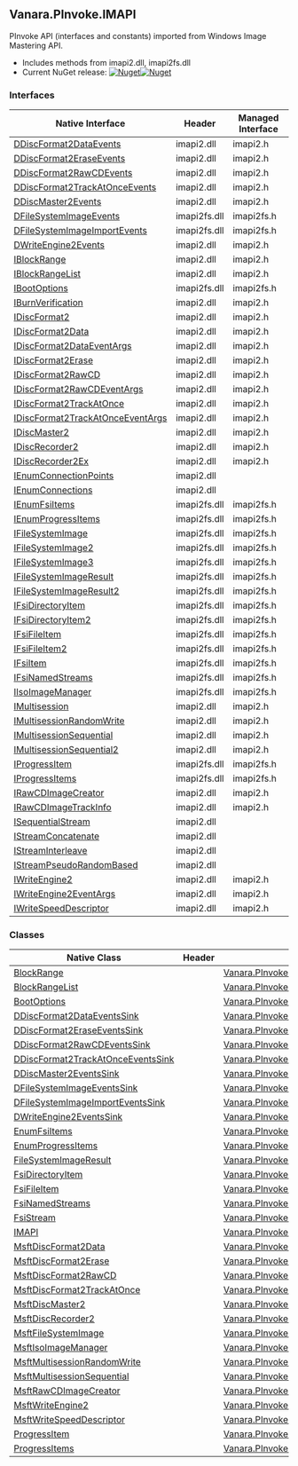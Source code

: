 ## Vanara.PInvoke.IMAPI  
PInvoke API (interfaces and constants) imported from Windows Image Mastering API.

- Includes methods from imapi2.dll, imapi2fs.dll  
- Current NuGet release: [![Nuget](https://img.shields.io/nuget/v/Vanara.PInvoke.IMAPI?logo=nuget&style=flat-square)![Nuget](https://img.shields.io/nuget/dt/Vanara.PInvoke.IMAPI?label=%20&style=flat-square)](https://www.nuget.org/packages/Vanara.PInvoke.IMAPI)  
### Interfaces  
Native Interface | Header | Managed Interface  
--- | --- | ---  
[DDiscFormat2DataEvents](https://www.google.com/search?num=5&q=DDiscFormat2DataEvents+site%3Adocs.microsoft.com) | imapi2.dll | imapi2.h | [Vanara.PInvoke.IMAPI.DDiscFormat2DataEvents](https://github.com/dahall/Vanara/search?l=C%23&q=DDiscFormat2DataEvents)  
[DDiscFormat2EraseEvents](https://www.google.com/search?num=5&q=DDiscFormat2EraseEvents+site%3Adocs.microsoft.com) | imapi2.dll | imapi2.h | [Vanara.PInvoke.IMAPI.DDiscFormat2EraseEvents](https://github.com/dahall/Vanara/search?l=C%23&q=DDiscFormat2EraseEvents)  
[DDiscFormat2RawCDEvents](https://www.google.com/search?num=5&q=DDiscFormat2RawCDEvents+site%3Adocs.microsoft.com) | imapi2.dll | imapi2.h | [Vanara.PInvoke.IMAPI.DDiscFormat2RawCDEvents](https://github.com/dahall/Vanara/search?l=C%23&q=DDiscFormat2RawCDEvents)  
[DDiscFormat2TrackAtOnceEvents](https://www.google.com/search?num=5&q=DDiscFormat2TrackAtOnceEvents+site%3Adocs.microsoft.com) | imapi2.dll | imapi2.h | [Vanara.PInvoke.IMAPI.DDiscFormat2TrackAtOnceEvents](https://github.com/dahall/Vanara/search?l=C%23&q=DDiscFormat2TrackAtOnceEvents)  
[DDiscMaster2Events](https://www.google.com/search?num=5&q=DDiscMaster2Events+site%3Adocs.microsoft.com) | imapi2.dll | imapi2.h | [Vanara.PInvoke.IMAPI.DDiscMaster2Events](https://github.com/dahall/Vanara/search?l=C%23&q=DDiscMaster2Events)  
[DFileSystemImageEvents](https://www.google.com/search?num=5&q=DFileSystemImageEvents+site%3Adocs.microsoft.com) | imapi2fs.dll | imapi2fs.h | [Vanara.PInvoke.IMAPI.DFileSystemImageEvents](https://github.com/dahall/Vanara/search?l=C%23&q=DFileSystemImageEvents)  
[DFileSystemImageImportEvents](https://www.google.com/search?num=5&q=DFileSystemImageImportEvents+site%3Adocs.microsoft.com) | imapi2fs.dll | imapi2fs.h | [Vanara.PInvoke.IMAPI.DFileSystemImageImportEvents](https://github.com/dahall/Vanara/search?l=C%23&q=DFileSystemImageImportEvents)  
[DWriteEngine2Events](https://www.google.com/search?num=5&q=DWriteEngine2Events+site%3Adocs.microsoft.com) | imapi2.dll | imapi2.h | [Vanara.PInvoke.IMAPI.DWriteEngine2Events](https://github.com/dahall/Vanara/search?l=C%23&q=DWriteEngine2Events)  
[IBlockRange](https://www.google.com/search?num=5&q=IBlockRange+site%3Adocs.microsoft.com) | imapi2.dll | imapi2.h | [Vanara.PInvoke.IMAPI.IBlockRange](https://github.com/dahall/Vanara/search?l=C%23&q=IBlockRange)  
[IBlockRangeList](https://www.google.com/search?num=5&q=IBlockRangeList+site%3Adocs.microsoft.com) | imapi2.dll | imapi2.h | [Vanara.PInvoke.IMAPI.IBlockRangeList](https://github.com/dahall/Vanara/search?l=C%23&q=IBlockRangeList)  
[IBootOptions](https://www.google.com/search?num=5&q=IBootOptions+site%3Adocs.microsoft.com) | imapi2fs.dll | imapi2fs.h | [Vanara.PInvoke.IMAPI.IBootOptions](https://github.com/dahall/Vanara/search?l=C%23&q=IBootOptions)  
[IBurnVerification](https://www.google.com/search?num=5&q=IBurnVerification+site%3Adocs.microsoft.com) | imapi2.dll | imapi2.h | [Vanara.PInvoke.IMAPI.IBurnVerification](https://github.com/dahall/Vanara/search?l=C%23&q=IBurnVerification)  
[IDiscFormat2](https://www.google.com/search?num=5&q=IDiscFormat2+site%3Adocs.microsoft.com) | imapi2.dll | imapi2.h | [Vanara.PInvoke.IMAPI.IDiscFormat2](https://github.com/dahall/Vanara/search?l=C%23&q=IDiscFormat2)  
[IDiscFormat2Data](https://www.google.com/search?num=5&q=IDiscFormat2Data+site%3Adocs.microsoft.com) | imapi2.dll | imapi2.h | [Vanara.PInvoke.IMAPI.IDiscFormat2Data](https://github.com/dahall/Vanara/search?l=C%23&q=IDiscFormat2Data)  
[IDiscFormat2DataEventArgs](https://www.google.com/search?num=5&q=IDiscFormat2DataEventArgs+site%3Adocs.microsoft.com) | imapi2.dll | imapi2.h | [Vanara.PInvoke.IMAPI.IDiscFormat2DataEventArgs](https://github.com/dahall/Vanara/search?l=C%23&q=IDiscFormat2DataEventArgs)  
[IDiscFormat2Erase](https://www.google.com/search?num=5&q=IDiscFormat2Erase+site%3Adocs.microsoft.com) | imapi2.dll | imapi2.h | [Vanara.PInvoke.IMAPI.IDiscFormat2Erase](https://github.com/dahall/Vanara/search?l=C%23&q=IDiscFormat2Erase)  
[IDiscFormat2RawCD](https://www.google.com/search?num=5&q=IDiscFormat2RawCD+site%3Adocs.microsoft.com) | imapi2.dll | imapi2.h | [Vanara.PInvoke.IMAPI.IDiscFormat2RawCD](https://github.com/dahall/Vanara/search?l=C%23&q=IDiscFormat2RawCD)  
[IDiscFormat2RawCDEventArgs](https://www.google.com/search?num=5&q=IDiscFormat2RawCDEventArgs+site%3Adocs.microsoft.com) | imapi2.dll | imapi2.h | [Vanara.PInvoke.IMAPI.IDiscFormat2RawCDEventArgs](https://github.com/dahall/Vanara/search?l=C%23&q=IDiscFormat2RawCDEventArgs)  
[IDiscFormat2TrackAtOnce](https://www.google.com/search?num=5&q=IDiscFormat2TrackAtOnce+site%3Adocs.microsoft.com) | imapi2.dll | imapi2.h | [Vanara.PInvoke.IMAPI.IDiscFormat2TrackAtOnce](https://github.com/dahall/Vanara/search?l=C%23&q=IDiscFormat2TrackAtOnce)  
[IDiscFormat2TrackAtOnceEventArgs](https://www.google.com/search?num=5&q=IDiscFormat2TrackAtOnceEventArgs+site%3Adocs.microsoft.com) | imapi2.dll | imapi2.h | [Vanara.PInvoke.IMAPI.IDiscFormat2TrackAtOnceEventArgs](https://github.com/dahall/Vanara/search?l=C%23&q=IDiscFormat2TrackAtOnceEventArgs)  
[IDiscMaster2](https://www.google.com/search?num=5&q=IDiscMaster2+site%3Adocs.microsoft.com) | imapi2.dll | imapi2.h | [Vanara.PInvoke.IMAPI.IDiscMaster2](https://github.com/dahall/Vanara/search?l=C%23&q=IDiscMaster2)  
[IDiscRecorder2](https://www.google.com/search?num=5&q=IDiscRecorder2+site%3Adocs.microsoft.com) | imapi2.dll | imapi2.h | [Vanara.PInvoke.IMAPI.IDiscRecorder2](https://github.com/dahall/Vanara/search?l=C%23&q=IDiscRecorder2)  
[IDiscRecorder2Ex](https://www.google.com/search?num=5&q=IDiscRecorder2Ex+site%3Adocs.microsoft.com) | imapi2.dll | imapi2.h | [Vanara.PInvoke.IMAPI.IDiscRecorder2Ex](https://github.com/dahall/Vanara/search?l=C%23&q=IDiscRecorder2Ex)  
[IEnumConnectionPoints](https://www.google.com/search?num=5&q=IEnumConnectionPoints+site%3Adocs.microsoft.com) | imapi2.dll |  |   
[IEnumConnections](https://www.google.com/search?num=5&q=IEnumConnections+site%3Adocs.microsoft.com) | imapi2.dll |  |   
[IEnumFsiItems](https://www.google.com/search?num=5&q=IEnumFsiItems+site%3Adocs.microsoft.com) | imapi2fs.dll | imapi2fs.h | [Vanara.PInvoke.IMAPI.IEnumFsiItems](https://github.com/dahall/Vanara/search?l=C%23&q=IEnumFsiItems)  
[IEnumProgressItems](https://www.google.com/search?num=5&q=IEnumProgressItems+site%3Adocs.microsoft.com) | imapi2fs.dll | imapi2fs.h | [Vanara.PInvoke.IMAPI.IEnumProgressItems](https://github.com/dahall/Vanara/search?l=C%23&q=IEnumProgressItems)  
[IFileSystemImage](https://www.google.com/search?num=5&q=IFileSystemImage+site%3Adocs.microsoft.com) | imapi2fs.dll | imapi2fs.h | [Vanara.PInvoke.IMAPI.IFileSystemImage](https://github.com/dahall/Vanara/search?l=C%23&q=IFileSystemImage)  
[IFileSystemImage2](https://www.google.com/search?num=5&q=IFileSystemImage2+site%3Adocs.microsoft.com) | imapi2fs.dll | imapi2fs.h | [Vanara.PInvoke.IMAPI.IFileSystemImage2](https://github.com/dahall/Vanara/search?l=C%23&q=IFileSystemImage2)  
[IFileSystemImage3](https://www.google.com/search?num=5&q=IFileSystemImage3+site%3Adocs.microsoft.com) | imapi2fs.dll | imapi2fs.h | [Vanara.PInvoke.IMAPI.IFileSystemImage3](https://github.com/dahall/Vanara/search?l=C%23&q=IFileSystemImage3)  
[IFileSystemImageResult](https://www.google.com/search?num=5&q=IFileSystemImageResult+site%3Adocs.microsoft.com) | imapi2fs.dll | imapi2fs.h | [Vanara.PInvoke.IMAPI.IFileSystemImageResult](https://github.com/dahall/Vanara/search?l=C%23&q=IFileSystemImageResult)  
[IFileSystemImageResult2](https://www.google.com/search?num=5&q=IFileSystemImageResult2+site%3Adocs.microsoft.com) | imapi2fs.dll | imapi2fs.h | [Vanara.PInvoke.IMAPI.IFileSystemImageResult2](https://github.com/dahall/Vanara/search?l=C%23&q=IFileSystemImageResult2)  
[IFsiDirectoryItem](https://www.google.com/search?num=5&q=IFsiDirectoryItem+site%3Adocs.microsoft.com) | imapi2fs.dll | imapi2fs.h | [Vanara.PInvoke.IMAPI.IFsiDirectoryItem](https://github.com/dahall/Vanara/search?l=C%23&q=IFsiDirectoryItem)  
[IFsiDirectoryItem2](https://www.google.com/search?num=5&q=IFsiDirectoryItem2+site%3Adocs.microsoft.com) | imapi2fs.dll | imapi2fs.h | [Vanara.PInvoke.IMAPI.IFsiDirectoryItem2](https://github.com/dahall/Vanara/search?l=C%23&q=IFsiDirectoryItem2)  
[IFsiFileItem](https://www.google.com/search?num=5&q=IFsiFileItem+site%3Adocs.microsoft.com) | imapi2fs.dll | imapi2fs.h | [Vanara.PInvoke.IMAPI.IFsiFileItem](https://github.com/dahall/Vanara/search?l=C%23&q=IFsiFileItem)  
[IFsiFileItem2](https://www.google.com/search?num=5&q=IFsiFileItem2+site%3Adocs.microsoft.com) | imapi2fs.dll | imapi2fs.h | [Vanara.PInvoke.IMAPI.IFsiFileItem2](https://github.com/dahall/Vanara/search?l=C%23&q=IFsiFileItem2)  
[IFsiItem](https://www.google.com/search?num=5&q=IFsiItem+site%3Adocs.microsoft.com) | imapi2fs.dll | imapi2fs.h | [Vanara.PInvoke.IMAPI.IFsiItem](https://github.com/dahall/Vanara/search?l=C%23&q=IFsiItem)  
[IFsiNamedStreams](https://www.google.com/search?num=5&q=IFsiNamedStreams+site%3Adocs.microsoft.com) | imapi2fs.dll | imapi2fs.h | [Vanara.PInvoke.IMAPI.IFsiNamedStreams](https://github.com/dahall/Vanara/search?l=C%23&q=IFsiNamedStreams)  
[IIsoImageManager](https://www.google.com/search?num=5&q=IIsoImageManager+site%3Adocs.microsoft.com) | imapi2fs.dll | imapi2fs.h | [Vanara.PInvoke.IMAPI.IIsoImageManager](https://github.com/dahall/Vanara/search?l=C%23&q=IIsoImageManager)  
[IMultisession](https://www.google.com/search?num=5&q=IMultisession+site%3Adocs.microsoft.com) | imapi2.dll | imapi2.h | [Vanara.PInvoke.IMAPI.IMultisession](https://github.com/dahall/Vanara/search?l=C%23&q=IMultisession)  
[IMultisessionRandomWrite](https://www.google.com/search?num=5&q=IMultisessionRandomWrite+site%3Adocs.microsoft.com) | imapi2.dll | imapi2.h | [Vanara.PInvoke.IMAPI.IMultisessionRandomWrite](https://github.com/dahall/Vanara/search?l=C%23&q=IMultisessionRandomWrite)  
[IMultisessionSequential](https://www.google.com/search?num=5&q=IMultisessionSequential+site%3Adocs.microsoft.com) | imapi2.dll | imapi2.h | [Vanara.PInvoke.IMAPI.IMultisessionSequential](https://github.com/dahall/Vanara/search?l=C%23&q=IMultisessionSequential)  
[IMultisessionSequential2](https://www.google.com/search?num=5&q=IMultisessionSequential2+site%3Adocs.microsoft.com) | imapi2.dll | imapi2.h | [Vanara.PInvoke.IMAPI.IMultisessionSequential2](https://github.com/dahall/Vanara/search?l=C%23&q=IMultisessionSequential2)  
[IProgressItem](https://www.google.com/search?num=5&q=IProgressItem+site%3Adocs.microsoft.com) | imapi2fs.dll | imapi2fs.h | [Vanara.PInvoke.IMAPI.IProgressItem](https://github.com/dahall/Vanara/search?l=C%23&q=IProgressItem)  
[IProgressItems](https://www.google.com/search?num=5&q=IProgressItems+site%3Adocs.microsoft.com) | imapi2fs.dll | imapi2fs.h | [Vanara.PInvoke.IMAPI.IProgressItems](https://github.com/dahall/Vanara/search?l=C%23&q=IProgressItems)  
[IRawCDImageCreator](https://www.google.com/search?num=5&q=IRawCDImageCreator+site%3Adocs.microsoft.com) | imapi2.dll | imapi2.h | [Vanara.PInvoke.IMAPI.IRawCDImageCreator](https://github.com/dahall/Vanara/search?l=C%23&q=IRawCDImageCreator)  
[IRawCDImageTrackInfo](https://www.google.com/search?num=5&q=IRawCDImageTrackInfo+site%3Adocs.microsoft.com) | imapi2.dll | imapi2.h | [Vanara.PInvoke.IMAPI.IRawCDImageTrackInfo](https://github.com/dahall/Vanara/search?l=C%23&q=IRawCDImageTrackInfo)  
[ISequentialStream](https://www.google.com/search?num=5&q=ISequentialStream+site%3Adocs.microsoft.com) | imapi2.dll |  |   
[IStreamConcatenate](https://www.google.com/search?num=5&q=IStreamConcatenate+site%3Adocs.microsoft.com) | imapi2.dll |  |   
[IStreamInterleave](https://www.google.com/search?num=5&q=IStreamInterleave+site%3Adocs.microsoft.com) | imapi2.dll |  |   
[IStreamPseudoRandomBased](https://www.google.com/search?num=5&q=IStreamPseudoRandomBased+site%3Adocs.microsoft.com) | imapi2.dll |  |   
[IWriteEngine2](https://www.google.com/search?num=5&q=IWriteEngine2+site%3Adocs.microsoft.com) | imapi2.dll | imapi2.h | [Vanara.PInvoke.IMAPI.IWriteEngine2](https://github.com/dahall/Vanara/search?l=C%23&q=IWriteEngine2)  
[IWriteEngine2EventArgs](https://www.google.com/search?num=5&q=IWriteEngine2EventArgs+site%3Adocs.microsoft.com) | imapi2.dll | imapi2.h | [Vanara.PInvoke.IMAPI.IWriteEngine2EventArgs](https://github.com/dahall/Vanara/search?l=C%23&q=IWriteEngine2EventArgs)  
[IWriteSpeedDescriptor](https://www.google.com/search?num=5&q=IWriteSpeedDescriptor+site%3Adocs.microsoft.com) | imapi2.dll | imapi2.h | [Vanara.PInvoke.IMAPI.IWriteSpeedDescriptor](https://github.com/dahall/Vanara/search?l=C%23&q=IWriteSpeedDescriptor)  
### Classes  
Native Class | Header | Managed Class  
--- | --- | ---  
[BlockRange](https://www.google.com/search?num=5&q=BlockRange+site%3Adocs.microsoft.com) |  | [Vanara.PInvoke.IMAPI.BlockRange](https://github.com/dahall/Vanara/search?l=C%23&q=BlockRange)  
[BlockRangeList](https://www.google.com/search?num=5&q=BlockRangeList+site%3Adocs.microsoft.com) |  | [Vanara.PInvoke.IMAPI.BlockRangeList](https://github.com/dahall/Vanara/search?l=C%23&q=BlockRangeList)  
[BootOptions](https://www.google.com/search?num=5&q=BootOptions+site%3Adocs.microsoft.com) |  | [Vanara.PInvoke.IMAPI.BootOptions](https://github.com/dahall/Vanara/search?l=C%23&q=BootOptions)  
[DDiscFormat2DataEventsSink](https://www.google.com/search?num=5&q=DDiscFormat2DataEventsSink+site%3Adocs.microsoft.com) |  | [Vanara.PInvoke.IMAPI.DDiscFormat2DataEventsSink](https://github.com/dahall/Vanara/search?l=C%23&q=DDiscFormat2DataEventsSink)  
[DDiscFormat2EraseEventsSink](https://www.google.com/search?num=5&q=DDiscFormat2EraseEventsSink+site%3Adocs.microsoft.com) |  | [Vanara.PInvoke.IMAPI.DDiscFormat2EraseEventsSink](https://github.com/dahall/Vanara/search?l=C%23&q=DDiscFormat2EraseEventsSink)  
[DDiscFormat2RawCDEventsSink](https://www.google.com/search?num=5&q=DDiscFormat2RawCDEventsSink+site%3Adocs.microsoft.com) |  | [Vanara.PInvoke.IMAPI.DDiscFormat2RawCDEventsSink](https://github.com/dahall/Vanara/search?l=C%23&q=DDiscFormat2RawCDEventsSink)  
[DDiscFormat2TrackAtOnceEventsSink](https://www.google.com/search?num=5&q=DDiscFormat2TrackAtOnceEventsSink+site%3Adocs.microsoft.com) |  | [Vanara.PInvoke.IMAPI.DDiscFormat2TrackAtOnceEventsSink](https://github.com/dahall/Vanara/search?l=C%23&q=DDiscFormat2TrackAtOnceEventsSink)  
[DDiscMaster2EventsSink](https://www.google.com/search?num=5&q=DDiscMaster2EventsSink+site%3Adocs.microsoft.com) |  | [Vanara.PInvoke.IMAPI.DDiscMaster2EventsSink](https://github.com/dahall/Vanara/search?l=C%23&q=DDiscMaster2EventsSink)  
[DFileSystemImageEventsSink](https://www.google.com/search?num=5&q=DFileSystemImageEventsSink+site%3Adocs.microsoft.com) |  | [Vanara.PInvoke.IMAPI.DFileSystemImageEventsSink](https://github.com/dahall/Vanara/search?l=C%23&q=DFileSystemImageEventsSink)  
[DFileSystemImageImportEventsSink](https://www.google.com/search?num=5&q=DFileSystemImageImportEventsSink+site%3Adocs.microsoft.com) |  | [Vanara.PInvoke.IMAPI.DFileSystemImageImportEventsSink](https://github.com/dahall/Vanara/search?l=C%23&q=DFileSystemImageImportEventsSink)  
[DWriteEngine2EventsSink](https://www.google.com/search?num=5&q=DWriteEngine2EventsSink+site%3Adocs.microsoft.com) |  | [Vanara.PInvoke.IMAPI.DWriteEngine2EventsSink](https://github.com/dahall/Vanara/search?l=C%23&q=DWriteEngine2EventsSink)  
[EnumFsiItems](https://www.google.com/search?num=5&q=EnumFsiItems+site%3Adocs.microsoft.com) |  | [Vanara.PInvoke.IMAPI.EnumFsiItems](https://github.com/dahall/Vanara/search?l=C%23&q=EnumFsiItems)  
[EnumProgressItems](https://www.google.com/search?num=5&q=EnumProgressItems+site%3Adocs.microsoft.com) |  | [Vanara.PInvoke.IMAPI.EnumProgressItems](https://github.com/dahall/Vanara/search?l=C%23&q=EnumProgressItems)  
[FileSystemImageResult](https://www.google.com/search?num=5&q=FileSystemImageResult+site%3Adocs.microsoft.com) |  | [Vanara.PInvoke.IMAPI.FileSystemImageResult](https://github.com/dahall/Vanara/search?l=C%23&q=FileSystemImageResult)  
[FsiDirectoryItem](https://www.google.com/search?num=5&q=FsiDirectoryItem+site%3Adocs.microsoft.com) |  | [Vanara.PInvoke.IMAPI.FsiDirectoryItem](https://github.com/dahall/Vanara/search?l=C%23&q=FsiDirectoryItem)  
[FsiFileItem](https://www.google.com/search?num=5&q=FsiFileItem+site%3Adocs.microsoft.com) |  | [Vanara.PInvoke.IMAPI.FsiFileItem](https://github.com/dahall/Vanara/search?l=C%23&q=FsiFileItem)  
[FsiNamedStreams](https://www.google.com/search?num=5&q=FsiNamedStreams+site%3Adocs.microsoft.com) |  | [Vanara.PInvoke.IMAPI.FsiNamedStreams](https://github.com/dahall/Vanara/search?l=C%23&q=FsiNamedStreams)  
[FsiStream](https://www.google.com/search?num=5&q=FsiStream+site%3Adocs.microsoft.com) |  | [Vanara.PInvoke.IMAPI.FsiStream](https://github.com/dahall/Vanara/search?l=C%23&q=FsiStream)  
[IMAPI](https://www.google.com/search?num=5&q=IMAPI+site%3Adocs.microsoft.com) |  | [Vanara.PInvoke.IMAPI](https://github.com/dahall/Vanara/search?l=C%23&q=IMAPI)  
[MsftDiscFormat2Data](https://www.google.com/search?num=5&q=MsftDiscFormat2Data+site%3Adocs.microsoft.com) |  | [Vanara.PInvoke.IMAPI.MsftDiscFormat2Data](https://github.com/dahall/Vanara/search?l=C%23&q=MsftDiscFormat2Data)  
[MsftDiscFormat2Erase](https://www.google.com/search?num=5&q=MsftDiscFormat2Erase+site%3Adocs.microsoft.com) |  | [Vanara.PInvoke.IMAPI.MsftDiscFormat2Erase](https://github.com/dahall/Vanara/search?l=C%23&q=MsftDiscFormat2Erase)  
[MsftDiscFormat2RawCD](https://www.google.com/search?num=5&q=MsftDiscFormat2RawCD+site%3Adocs.microsoft.com) |  | [Vanara.PInvoke.IMAPI.MsftDiscFormat2RawCD](https://github.com/dahall/Vanara/search?l=C%23&q=MsftDiscFormat2RawCD)  
[MsftDiscFormat2TrackAtOnce](https://www.google.com/search?num=5&q=MsftDiscFormat2TrackAtOnce+site%3Adocs.microsoft.com) |  | [Vanara.PInvoke.IMAPI.MsftDiscFormat2TrackAtOnce](https://github.com/dahall/Vanara/search?l=C%23&q=MsftDiscFormat2TrackAtOnce)  
[MsftDiscMaster2](https://www.google.com/search?num=5&q=MsftDiscMaster2+site%3Adocs.microsoft.com) |  | [Vanara.PInvoke.IMAPI.MsftDiscMaster2](https://github.com/dahall/Vanara/search?l=C%23&q=MsftDiscMaster2)  
[MsftDiscRecorder2](https://www.google.com/search?num=5&q=MsftDiscRecorder2+site%3Adocs.microsoft.com) |  | [Vanara.PInvoke.IMAPI.MsftDiscRecorder2](https://github.com/dahall/Vanara/search?l=C%23&q=MsftDiscRecorder2)  
[MsftFileSystemImage](https://www.google.com/search?num=5&q=MsftFileSystemImage+site%3Adocs.microsoft.com) |  | [Vanara.PInvoke.IMAPI.MsftFileSystemImage](https://github.com/dahall/Vanara/search?l=C%23&q=MsftFileSystemImage)  
[MsftIsoImageManager](https://www.google.com/search?num=5&q=MsftIsoImageManager+site%3Adocs.microsoft.com) |  | [Vanara.PInvoke.IMAPI.MsftIsoImageManager](https://github.com/dahall/Vanara/search?l=C%23&q=MsftIsoImageManager)  
[MsftMultisessionRandomWrite](https://www.google.com/search?num=5&q=MsftMultisessionRandomWrite+site%3Adocs.microsoft.com) |  | [Vanara.PInvoke.IMAPI.MsftMultisessionRandomWrite](https://github.com/dahall/Vanara/search?l=C%23&q=MsftMultisessionRandomWrite)  
[MsftMultisessionSequential](https://www.google.com/search?num=5&q=MsftMultisessionSequential+site%3Adocs.microsoft.com) |  | [Vanara.PInvoke.IMAPI.MsftMultisessionSequential](https://github.com/dahall/Vanara/search?l=C%23&q=MsftMultisessionSequential)  
[MsftRawCDImageCreator](https://www.google.com/search?num=5&q=MsftRawCDImageCreator+site%3Adocs.microsoft.com) |  | [Vanara.PInvoke.IMAPI.MsftRawCDImageCreator](https://github.com/dahall/Vanara/search?l=C%23&q=MsftRawCDImageCreator)  
[MsftWriteEngine2](https://www.google.com/search?num=5&q=MsftWriteEngine2+site%3Adocs.microsoft.com) |  | [Vanara.PInvoke.IMAPI.MsftWriteEngine2](https://github.com/dahall/Vanara/search?l=C%23&q=MsftWriteEngine2)  
[MsftWriteSpeedDescriptor](https://www.google.com/search?num=5&q=MsftWriteSpeedDescriptor+site%3Adocs.microsoft.com) |  | [Vanara.PInvoke.IMAPI.MsftWriteSpeedDescriptor](https://github.com/dahall/Vanara/search?l=C%23&q=MsftWriteSpeedDescriptor)  
[ProgressItem](https://www.google.com/search?num=5&q=ProgressItem+site%3Adocs.microsoft.com) |  | [Vanara.PInvoke.IMAPI.ProgressItem](https://github.com/dahall/Vanara/search?l=C%23&q=ProgressItem)  
[ProgressItems](https://www.google.com/search?num=5&q=ProgressItems+site%3Adocs.microsoft.com) |  | [Vanara.PInvoke.IMAPI.ProgressItems](https://github.com/dahall/Vanara/search?l=C%23&q=ProgressItems)  
